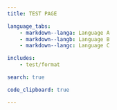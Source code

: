 ```yaml
---
title: TEST PAGE

language_tabs:
    - markdown--langa: Language A
    - markdown--langb: Language B
    - markdown--langc: Language C

includes:
    - test/format

search: true

code_clipboard: true

---
```

<!-- 
    Highest level file only layout what the page should have.
    No markdown content should directly be provide here. 
    Use includes to control what content is shown and where it is placed.
    Use language_tabs to describe what languages are used.
    If a space is needed between words in a language, use a non-breaking space.
-->